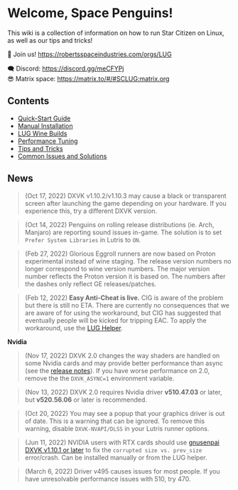 # Welcome, Space Penguins!

This wiki is a collection of information on how to run Star Citizen on Linux, as well as our tips and tricks!

🐧 Join us! https://robertsspaceindustries.com/orgs/LUG  

🗨 Discord: https://discord.gg/meCFYPj  
😎 Matrix space: https://matrix.to/#/#SCLUG:matrix.org  

## Contents
* [Quick-Start Guide](https://github.com/starcitizen-lug/information-howtos/wiki/Quick-Start-Guide)
* [Manual Installation](https://github.com/starcitizen-lug/information-howtos/wiki/Manual-Installation)
* [LUG Wine Builds](https://github.com/starcitizen-lug/information-howtos/wiki/Wine-Builds-for-Star-Citizen)
* [Performance Tuning](https://github.com/starcitizen-lug/information-howtos/wiki/Performance-Tuning)
* [Tips and Tricks](https://github.com/starcitizen-lug/information-howtos/wiki/Tips-and-Tricks)
* [Common Issues and Solutions](https://github.com/starcitizen-lug/information-howtos/wiki/Common-Issues-and-Solutions)

## News

> (Oct 17, 2022) DXVK v1.10.2/v1.10.3 may cause a black or transparent screen after launching the game depending on your hardware. If you experience this, try a different DXVK version.

> (Oct 14, 2022) Penguins on rolling release distributions (ie. Arch, Manjaro) are reporting sound issues in-game. The solution is to set `Prefer System Libraries` in Lutris to `ON`.

> (Feb 27, 2022) Glorious Eggroll runners are now based on Proton experimental instead of wine staging. The release version numbers no longer correspond to wine version numbers. The major version number reflects the Proton version it is based on. The numbers after the dashes only reflect GE releases/patches.

> (Feb 12, 2022) **Easy Anti-Cheat is live.** CIG is aware of the problem but there is still no ETA. There are currently no consequences that we are aware of for using the workaround, but CIG has suggested that eventually people will be kicked for tripping EAC. To apply the workaround, use the [LUG Helper](https://github.com/starcitizen-lug/lug-helper).

**Nvidia**

> (Nov 17, 2022) DXVK 2.0 changes the way shaders are handled on some Nvidia cards and may provide better performance than async (see the [release notes](https://github.com/doitsujin/dxvk/releases/tag/v2.0)). If you have worse performance on 2.0, remove the the `DXVK_ASYNC=1` environment variable.

> (Nov 13, 2022) DXVK 2.0 requires Nvidia driver **v510.47.03** or later, but **v520.56.06** or later is recommended.

> (Oct 20, 2022) You may see a popup that your graphics driver is out of date. This is a warning that can be ignored. To remove this warning, disable `DXVK-NVAPI/DLSS` in your Lutris runner options.

> (Jun 11, 2022) NVIDIA users with RTX cards should use [gnusenpai DXVK v1.10.1 or later](https://github.com/gnusenpai/dxvk/releases) to fix the `corrupted size vs. prev_size` error/crash. Can be installed manually or from the LUG helper.

> (March 6, 2022) Driver v495 causes issues for most people. If you have unresolvable performance issues with 510, try 470.
